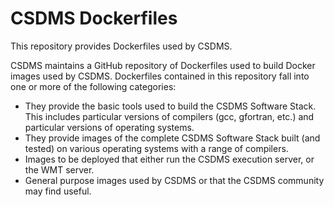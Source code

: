 CSDMS Dockerfiles
=================

This repository provides Dockerfiles used
by CSDMS.


CSDMS maintains a GitHub repository of
Dockerfiles used to build Docker images
used by CSDMS.  Dockerfiles contained in this
repository fall into one or more of the
following categories:

* They provide the basic tools used to build
  the CSDMS Software Stack. This includes
  particular versions of compilers (gcc,
  gfortran, etc.) and particular versions of
  operating systems.
* They provide images of the complete
  CSDMS Software Stack built (and tested) on
  various operating systems with a range
  of compilers.
* Images to be deployed that either run
  the CSDMS execution server, or the WMT server.
* General purpose images used by CSDMS or that
  the CSDMS community may find useful.
